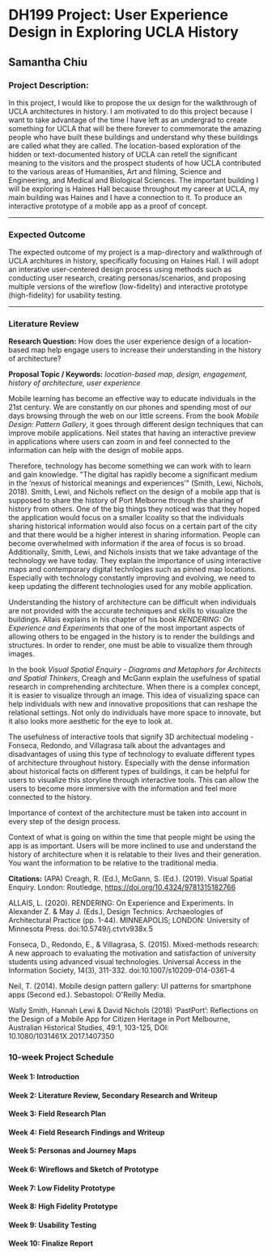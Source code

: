 # DH199 Project: User Experience Design in Exploring UCLA History 
## Samantha Chiu 

### Project Description:
In this project, I would like to propose the ux design for the walkthrough of UCLA architectures in history. I am
motivated to do this project because I want to take advantage of the time I have left as an undergrad to
create something for UCLA that will be there forever to commemorate the amazing people who have built
these buildings and understand why these buildings are called what they are called. The location-based
exploration of the hidden or text-documented history of UCLA can retell the significant meaning to the
visitors and the prospect students of how UCLA contributed to the various areas of Humanities, Art and filming,
Science and Engineering, and Medical and Biological Sciences. The important building I will be exploring is
Haines Hall because throughout my career at UCLA, my main building was Haines and I have a connection
to it. To produce an interactive prototype of a mobile app as a proof of concept.

--------------------

### Expected Outcome
The expected outcome of my project is a map-directory and walkthrough of UCLA architures in history, specifically focusing on Haines Hall. I will adopt an interative user-centered design process using methods such as conducting user research, creating personas/scenarios, and proposing multiple versions of the wireflow (low-fidelity) and interactive prototype (high-fidelity) for usability testing.

--------------------

### Literature Review 

**Research Question:**
How does the user experience design of a location-based map help engage users to increase their understanding in the history of architecture?   

**Proposal Topic / Keywords:** *location-based map, design, engagement, history of architecture, user experience* 

Mobile learning has become an effective way to educate individuals in the 21st century. We are constantly on our phones and spending most of our days browsing through the web on our little screens. From the book *Mobile Design: Pattern Gallery*, it goes through different design techniques that can improve mobile applications. Neil states that having an interactive preview in applications where users can zoom in and feel connected to the information can help with the design of mobile apps. 

Therefore, technology has become something we can work with to learn and gain knowledge. "The digital has rapidly become a significant medium in the ‘nexus of historical meanings and experiences’" (Smith, Lewi, Nichols, 2018). Smith, Lewi, and Nichols reflect on the design of a mobile app that is supposed to share the history of Port Melborne through the sharing of history from others. One of the big things they noticed was that they hoped the application would focus on a smaller lcoality so that the individuals sharing historical information would also focus on a certain part of the city and that there would be a higher interest in sharing information. People can become overwhelmed with information if the area of focus is so broad. Additionally, Smith, Lewi, and Nichols insists that we take advantage of the technology we have today. They explain the importance of using interactive maps and contemporary digital technlogies such as pinned map locations. Especially with technology constantly improving and evolving, we need to keep updating the different technologies used for any mobile application. 

Understanding the history of architecture can be difficult when individuals are not provided with the accurate techniques and skills to visualize the buildings. Allais explains in his chapter of his book *RENDERING: On Experience and Experiments* that one of the most important aspects of allowing others to be engaged in the history is to render the buildings and structures. In order to render, one must be able to visualize them through images.  

In the book *Visual Spatial Enquiry - Diagrams and Metaphors for Architects and Spatial Thinkers*, Creagh and McGann explain the usefulness of spatial research in comprehending architecture. When there is a complex concept, it is easier to visualize through an image. This idea of visualizing space can help individuals with new and innovative propositions that can reshape the relational settings. Not only do individuals have more space to innovate, but it also looks more aesthetic for the eye to look at. 

The usefulness of interactive tools that signify 3D architectual modeling - 
Fonseca, Redondo, and Villagrasa talk about the advantages and disadvantages of using this type of technology to evaluate different types of architecture throughout history. Especially with the dense information about historical facts on different types of buildings, it can be helpful for users to visualize this storyline through interactive tools. 
This can allow the users to become more immersive with the information and feel more connected to the history. 

Importance of context of the architecture must be taken into account in every step of the design process. 

Context of what is going on within the time that people might be using the app is as important. Users will be more inclined to use and understand the history of architecture when it is relatable to their lives and their generation. You want the information to be relative to the traditional media. 


**Citations:** (APA)
Creagh, R. (Ed.), McGann, S. (Ed.). (2019). Visual Spatial Enquiry. London: Routledge, https://doi.org/10.4324/9781315182766

ALLAIS, L. (2020). RENDERING: On Experience and Experiments. In Alexander Z. & May J. (Eds.), Design Technics: Archaeologies of Architectural Practice (pp. 1-44). MINNEAPOLIS; LONDON: University of Minnesota Press. doi:10.5749/j.ctvtv938x.5

Fonseca, D., Redondo, E., & Villagrasa, S. (2015). Mixed-methods research: A new approach to evaluating the motivation and satisfaction of university students using advanced visual technologies. Universal Access in the Information Society, 14(3), 311-332. doi:10.1007/s10209-014-0361-4

Neil, T. (2014). Mobile design pattern gallery: UI patterns for smartphone apps (Second ed.). Sebastopol: O'Reilly Media.

Wally Smith, Hannah Lewi & David Nichols (2018) ‘PastPort’: Reflections on the Design of a Mobile App for Citizen Heritage in Port Melbourne, Australian Historical Studies, 49:1, 103-125, DOI: 10.1080/1031461X.2017.1407350








### 10-week Project Schedule 
#### Week 1: Introduction 

#### Week 2: Literature Review, Secondary Research and Writeup

#### Week 3: Field Research Plan 

#### Week 4: Field Research Findings and Writeup

#### Week 5: Personas and Journey Maps

#### Week 6: Wireflows and Sketch of Prototype

#### Week 7: Low Fidelity Prototype

#### Week 8: High Fidelity Prototype

#### Week 9: Usability Testing

#### Week 10: Finalize Report 
